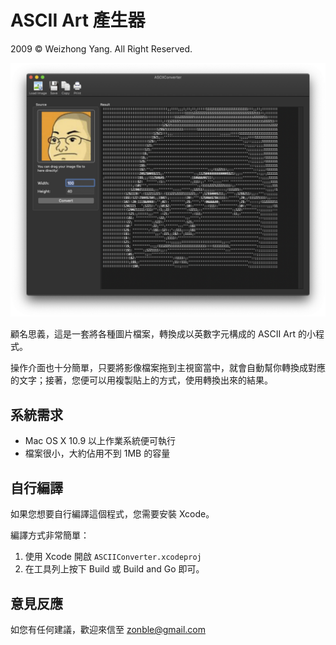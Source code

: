 # ASCII Art 產生器

2009 © Weizhong Yang. All Right Reserved.

![Screenshot](screenshot.png)

顧名思義，這是一套將各種圖片檔案，轉換成以英數字元構成的 ASCII Art 的小程式。

操作介面也十分簡單，只要將影像檔案拖到主視窗當中，就會自動幫你轉換成對應的文字；接著，您便可以用複製貼上的方式，使用轉換出來的結果。

## 系統需求

* Mac OS X 10.9 以上作業系統便可執行
* 檔案很小，大約佔用不到 1MB 的容量

## 自行編譯

如果您想要自行編譯這個程式，您需要安裝 Xcode。

編譯方式非常簡單：

1. 使用 Xcode 開啟 ``ASCIIConverter.xcodeproj``
2. 在工具列上按下 Build 或 Build and Go 即可。

## 意見反應

如您有任何建議，歡迎來信至 zonble@gmail.com